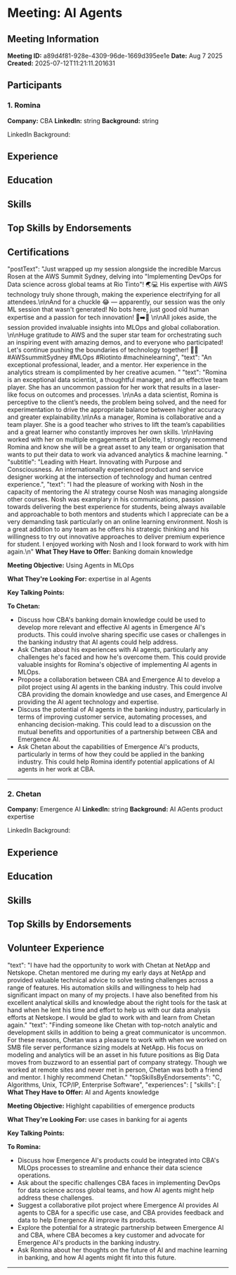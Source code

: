 # Meeting: AI Agents

## Meeting Information

**Meeting ID:** a89d4f81-928e-4309-96de-1669d395ee1e
**Date:** Aug 7 2025
**Created:** 2025-07-12T11:21:11.201631

## Participants

### 1. Romina

**Company:** CBA
**LinkedIn:** string
**Background:** string

LinkedIn Background:
## Experience
## Education
## Skills
## Top Skills by Endorsements
## Certifications
"postText": "Just wrapped up my session alongside the incredible Marcus Rosen at the AWS Summit Sydney, delving into \"Implementing DevOps for Data science across global teams at Rio Tinto\"! 🌏💻 His expertise with AWS technology truly shone through, making the experience electrifying for all attendees.\n\nAnd for a chuckle 😂 — apparently, our session was the only ML session that wasn't generated! No bots here, just good old human expertise and a passion for tech innovation! 🤖➡️🧠 \n\nAll jokes aside, the session provided invaluable insights into MLOps and global collaboration. \n\nHuge gratitude to AWS and the super star team for orchestrating such an inspiring event with amazing demos, and to everyone who participated! Let's continue pushing the boundaries of technology together! 💪🚀 #AWSsummitSydney #MLOps #Riotinto #machinelearning",
"text": "An exceptional professional, leader, and a mentor. Her experience in the analytics stream is complimented by her creative acumen.  "
"text": "Romina is an exceptional data scientist, a thoughtful manager, and an effective team player. She has an uncommon passion for her work that results in a laser-like focus on outcomes and processes. \n\nAs a data scientist, Romina is perceptive to the client’s needs, the problem being solved, and the need for experimentation to drive the appropriate balance between higher accuracy and greater explainability.\n\nAs a manager, Romina is collaborative and a team player. She is a good teacher who strives to lift the team’s capabilities and a great learner who constantly improves her own skills. \n\nHaving worked with her on multiple engagements at Deloitte, I strongly recommend Romina and know she will be a great asset to any team or organisation that wants to put their data to work via advanced analytics & machine learning. "
"subtitle": "Leading with Heart. Innovating with Purpose and Consciousness. An internationally experienced product and service designer working at the intersection of technology and human centred experience.",
"text": "I had the pleasure of working with Nosh in the capacity of mentoring the AI strategy course Nosh was managing alongside other courses. Nosh was examplary in his communications, passion towards delivering the best experience for students, being always available and approachable to both mentors and students which I appreciate can be a very demanding task particularly on an online learning environment.  Nosh is a great addition to any team as he offers his strategic thinking and his willingness to try out innovative approaches to deliver premium  experience for student. I enjoyed working with Nosh and I look forward to work with him again.\n"
**What They Have to Offer:** Banking domain knowledge

**Meeting Objective:**
Using Agents in MLOps

**What They're Looking For:**
expertise in aI Agents

**Key Talking Points:**

**To Chetan:**
- Discuss how CBA's banking domain knowledge could be used to develop more relevant and effective AI agents in Emergence AI's products. This could involve sharing specific use cases or challenges in the banking industry that AI agents could help address.
- Ask Chetan about his experiences with AI agents, particularly any challenges he's faced and how he's overcome them. This could provide valuable insights for Romina's objective of implementing AI agents in MLOps.
- Propose a collaboration between CBA and Emergence AI to develop a pilot project using AI agents in the banking industry. This could involve CBA providing the domain knowledge and use cases, and Emergence AI providing the AI agent technology and expertise.
- Discuss the potential of AI agents in the banking industry, particularly in terms of improving customer service, automating processes, and enhancing decision-making. This could lead to a discussion on the mutual benefits and opportunities of a partnership between CBA and Emergence AI.
- Ask Chetan about the capabilities of Emergence AI's products, particularly in terms of how they could be applied in the banking industry. This could help Romina identify potential applications of AI agents in her work at CBA.

---

### 2. Chetan

**Company:** Emergence AI
**LinkedIn:** string
**Background:** AI AGents product expertise

LinkedIn Background:
## Experience
## Education
## Skills
## Top Skills by Endorsements
## Volunteer Experience
"text": "I have had the opportunity to work with Chetan at NetApp and Netskope. Chetan mentored me during my early days at NetApp and provided valuable technical advice to solve testing challenges across a range of features. His automation skills and willingness to help had significant impact on many of my projects. I have also benefited from his excellent analytical skills and knowledge about the right tools for the task at hand when he lent his time and effort to help us with our data analysis efforts at Netskope. I would be glad to work with and learn from Chetan again."
"text": "Finding someone like Chetan with top-notch analytic and development skills in addition to being a great communicator is uncommon.  For these reasons, Chetan was a pleasure to work with when we worked on SMB file server performance sizing models at NetApp.  His focus on modeling and analytics will be an asset in his future positions as Big Data moves from buzzword to an essential part of company strategy.  Though we worked at remote sites and never met in person, Chetan was both a friend and mentor.  I highly recommend Chetan."
"topSkillsByEndorsements": "C, Algorithms, Unix, TCP/IP, Enterprise Software",
"experiences": [
"skills": [
**What They Have to Offer:** AI and Agents knowledge

**Meeting Objective:**
Highlght capabilities of emergence products

**What They're Looking For:**
use cases in banking for ai agents

**Key Talking Points:**

**To Romina:**
- Discuss how Emergence AI's products could be integrated into CBA's MLOps processes to streamline and enhance their data science operations.
- Ask about the specific challenges CBA faces in implementing DevOps for data science across global teams, and how AI agents might help address these challenges.
- Suggest a collaborative pilot project where Emergence AI provides AI agents to CBA for a specific use case, and CBA provides feedback and data to help Emergence AI improve its products.
- Explore the potential for a strategic partnership between Emergence AI and CBA, where CBA becomes a key customer and advocate for Emergence AI's products in the banking industry.
- Ask Romina about her thoughts on the future of AI and machine learning in banking, and how AI agents might fit into this future.

---
